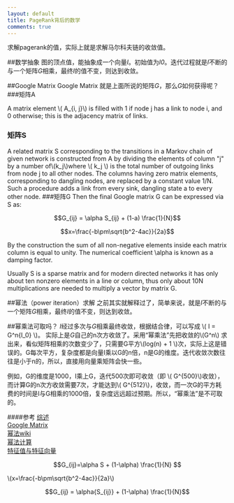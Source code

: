 ```yaml
---
layout: default
title: PageRank背后的数学
comments: true
---
```


求解pagerank的值，实际上就是求解马尔科夫链的收敛值。

##数学抽象
图的顶点值，能抽象成一个向量*I*。初始值为*I0*。迭代过程就是*I*不断的与一个矩阵*G*相乘，最终*I*的值不变，则达到收敛。

##Google Matrix
Google Matrix 就是上面所说的矩阵*G*，那么*G*如何获得呢？
###矩阵A

A matrix element \\( A_{i, j}\\) is filled with 1 if node j has a link to node i, and 0 otherwise; this is the adjacency matrix of links.
### 矩阵S
A related matrix S corresponding to the transitions in a Markov chain of given network is constructed from A by dividing the elements of column "j" by a number of\\(k_j\\)where \\( k_j \\) is the total number of outgoing links from node j to all other nodes. The columns having zero matrix elements, corresponding to dangling nodes, are replaced by a constant value 1/N. Such a procedure adds a link from every sink, dangling state  a  to every other node.
###矩阵G
Then the final Google matrix G can be expressed via S as:

$$G_{ij} = \alpha S_{ij} + (1-a) \frac{1}{N}$$

$$x=\frac{-b\pm\sqrt{b^2-4ac}}{2a}$$

By the construction the sum of all non-negative elements inside each matrix column is equal to unity. The numerical coefficient \alpha  is known as a damping factor.

Usually S is a sparse matrix and for modern directed networks it has only about ten nonzero elements in a line or column, thus only about 10N multiplications are needed to multiply a vector by matrix G.

##幂法（power iteration）求解
之前其实就解释过了，简单来说，就是*I*不断的与一个矩阵*G*相乘，最终*I*的值不变，则达到收敛。

##幂乘法可取吗？
*I*经过多次与*G*相乘最终收敛，根据结合律，可以写成 \\( I = G^n{I_0} \\)。
实际上是*G*自己的n次方收敛了。采用“幂乘法”先把收敛的\\(G^n\\) 求出来，看似矩阵相乘的次数变少了，只需要G平方\\(log(n) + 1 \\)次，实际上这是错误的。G每次平方，复杂度都是向量I乘以G的n倍，n是G的维度。迭代收敛次数往往是小于n的，所以，直接用向量乘矩阵会快一些。

例如，G的维度是1000，I乘上G，迭代500次即可收敛（即 \\( G^{500}\\)收敛），而计算G的n次方收敛需要7次，才能达到\\( G^{512}\\)，收敛，而一次G的平方耗费的时间是I与G相乘的1000倍，复杂度远远超过预期。所以，“幂乘法”是不可取的。


####参考
[综述](http://www.ams.org/samplings/feature-column/fcarc-pagerank)<br>
[Google Matrix](https://en.wikipedia.org/wiki/Google_matrix)<br>
[幂法wiki](https://en.wikipedia.org/wiki/Power_iteration)<br>
[幂法计算](http://learn.tsinghua.edu.cn:8080/2003990088/naa/ch5.pdf)<br>
[特征值与特征向量](http://course.tjau.edu.cn/xianxingdaishu/jiao/5.htm)<br>



$$G_{ij}=\alpha S + (1-\alpha) \frac{1}{N} $$

\\(x=\frac{-b\pm\sqrt{b^2-4ac}}{2a}\\)

$$G_{ij} = \alpha{S_{ij}} + (1-\alpha) \frac{1}{N}$$
